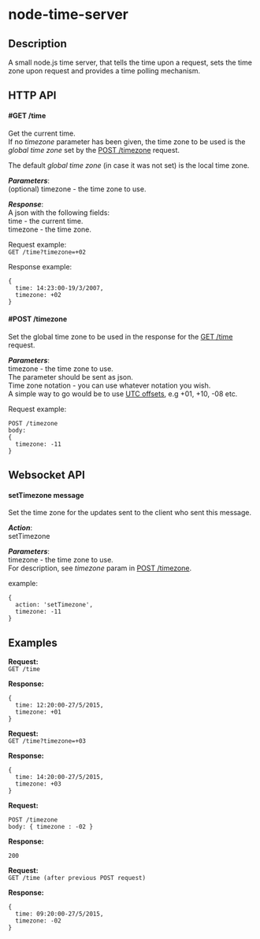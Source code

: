 # node-time-server

## Description
A small node.js time server, that tells the time upon a request, sets the time zone upon request and provides a time polling mechanism.

## HTTP API
#### #GET /time  
Get the current time.  
If no _timezone_ parameter has been given, the time zone to be used is the _global time zone_ set by the [POST /timezone](#post-timezone) request. 

The default _global time zone_ (in case it was not set) is the local time zone.

**_Parameters_**:  
(optional) timezone - the time zone to use.  
  
**_Response_**:  
A json with the following fields:  
time - the current time.  
timezone - the time zone.  

Request example:  
```GET /time?timezone=+02```
  
Response example: 
```
{
  time: 14:23:00-19/3/2007,
  timezone: +02
}
```

#### #POST /timezone
Set the global time zone to be used in the response for the [GET /time](#get-time) request.

**_Parameters_**:  
timezone - the time zone to use.  
The parameter should be sent as json.  
Time zone notation - you can use whatever notation you wish.  
A simple way to go would be to use [UTC offsets](http://en.wikipedia.org/wiki/UTC_offset), e.g +01, +10, -08 etc.
  
Request example: 
```
POST /timezone
body: 
{
  timezone: -11
}
```

## Websocket API
#### setTimezone message
Set the time zone for the updates sent to the client who sent this message.

**_Action_**:  
setTimezone

**_Parameters_**:  
timezone - the time zone to use.  
For description, see _timezone_ param in [POST /timezone](#post-timezone).

example: 
```
{
  action: 'setTimezone',
  timezone: -11
}
```

## Examples

**Request:**  
```GET /time```  

**Response:** 
```
{
  time: 12:20:00-27/5/2015,
  timezone: +01
}
```

**Request:**  
```GET /time?timezone=+03```  

**Response:** 
```
{
  time: 14:20:00-27/5/2015,
  timezone: +03
}
```

**Request:**  
```
POST /timezone
body: { timezone : -02 }
```

**Response:** 
```
200
```

**Request:**  
```GET /time (after previous POST request)```  

**Response:** 
```
{
  time: 09:20:00-27/5/2015,
  timezone: -02
}
```


